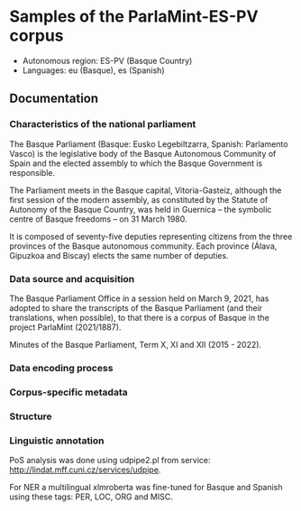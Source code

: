 # Samples of the ParlaMint-ES-PV corpus

- Autonomous region: ES-PV (Basque Country)
- Languages: eu (Basque), es (Spanish)


## Documentation

### Characteristics of the national parliament
The Basque Parliament (Basque: Eusko Legebiltzarra, Spanish: Parlamento Vasco) is the legislative body of the Basque Autonomous Community of Spain and the elected assembly to which the Basque Government is responsible.

The Parliament meets in the Basque capital, Vitoria-Gasteiz, although the first session of the modern assembly, as constituted by the Statute of Autonomy of the Basque Country, was held in Guernica – the symbolic centre of Basque freedoms – on 31 March 1980.

It is composed of seventy-five deputies representing citizens from the three provinces of the Basque autonomous community. Each province (Álava, Gipuzkoa and Biscay) elects the same number of deputies.

### Data source and acquisition

The Basque Parliament Office in a session held on March 9, 2021, has adopted to share the transcripts of the Basque Parliament (and their translations, when possible), to that there is a corpus of Basque in the project ParlaMint (2021/1887).

Minutes of the Basque Parliament, Term X, XI and XII (2015 - 2022).

### Data encoding process


### Corpus-specific metadata


### Structure


### Linguistic annotation

PoS analysis was done using udpipe2.pl from service: http://lindat.mff.cuni.cz/services/udpipe.

For NER a multilingual xlmroberta was fine-tuned for Basque and Spanish using these tags: PER, LOC, ORG and MISC.
